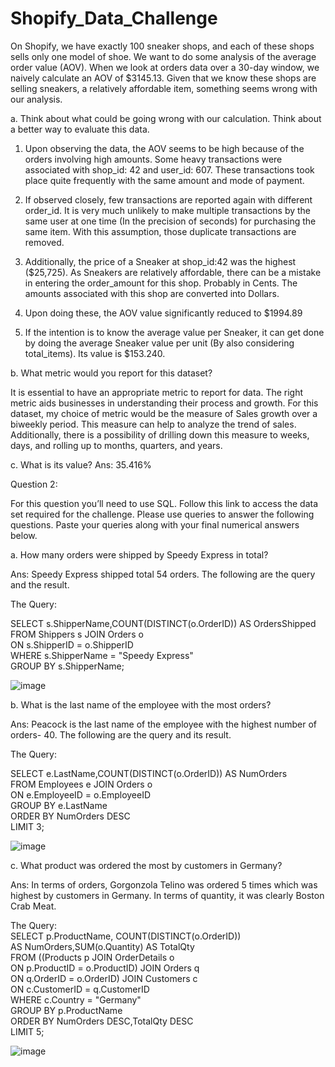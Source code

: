 # Shopify_Data_Challenge

On Shopify, we have exactly 100 sneaker shops, and each of these shops sells only one model of shoe. We want to do some analysis of the average order value (AOV). When we look at orders data over a 30-day window, we naively calculate an AOV of $3145.13. Given that we know these shops are selling sneakers, a relatively affordable item, something seems wrong with our analysis. 

a.	Think about what could be going wrong with our calculation. Think about a better way to evaluate this data. 

 1.	Upon observing the data, the AOV seems to be high because of the orders involving high amounts. Some heavy transactions were associated with shop_id: 42 and user_id: 607. These transactions took place quite frequently with the same amount and mode of payment. 

 2.	If observed closely, few transactions are reported again with different order_id. It is very much unlikely to make multiple transactions by the same user at one time (In the precision of seconds) for purchasing the same item. With this assumption, those duplicate transactions are removed.

 3. Additionally, the price of a Sneaker at shop_id:42 was the highest ($25,725). As Sneakers are relatively affordable, there can be a mistake in entering the order_amount for this shop. Probably in Cents. The amounts associated with this shop are converted into Dollars.

 4. Upon doing these, the AOV value significantly reduced to $1994.89

 5. If the intention is to know the average value per Sneaker, it can get done by doing the average Sneaker value per unit (By also considering total_items). Its value is $153.240.
                                                                                                                                                                                                        

b.	What metric would you report for this dataset?

  It is essential to have an appropriate metric to report for data. The right metric  aids businesses in understanding their process and growth. For this dataset,     my choice of metric would be the measure of Sales growth over a biweekly period. This measure can help to analyze the trend of sales. Additionally, there is a       possibility of drilling down this measure to weeks, days, and rolling up to months, quarters, and years.
                                                                                                                                                                               

c.	What is its value?
Ans: 35.416%
                                                                                                                                                                                                                                                                                                                                                                                                                                                                                                                                  
Question 2: 

For this question you’ll need to use SQL. Follow this link to access the data set required for the challenge. Please use queries to answer the following questions. Paste your queries along with your final numerical answers below.

a.	How many orders were shipped by Speedy Express in total?

Ans: Speedy Express shipped total 54 orders. The following are the query and the result.  

The Query:

SELECT s.ShipperName,COUNT(DISTINCT(o.OrderID)) AS OrdersShipped                                                                                            
FROM Shippers s JOIN Orders o                                                                                                                                       
ON s.ShipperID = o.ShipperID                                                                                                                                         
WHERE s.ShipperName = "Speedy Express"                                                                                                                               
GROUP BY s.ShipperName;                                                                                                                                            

![image](https://user-images.githubusercontent.com/89163061/169714452-e461e43e-5e60-4b7b-81cf-8a150a0a977b.png)


b.	What is the last name of the employee with the most orders?

Ans: Peacock is the last name of the employee with the highest number of orders- 40. 
The following are the query and its result. 

The Query:

SELECT e.LastName,COUNT(DISTINCT(o.OrderID)) AS NumOrders                                                                                                           
FROM Employees e JOIN Orders o                                                                                                                                       
ON e.EmployeeID = o.EmployeeID                                                                                                                                       
GROUP BY e.LastName                                                                                                                                                 
ORDER BY NumOrders DESC                                                                                                                                            
LIMIT 3;

![image](https://user-images.githubusercontent.com/89163061/169714437-a01d9bd8-c703-4185-b966-c835fb2a0af1.png)



c.	What product was ordered the most by customers in Germany?

Ans: In terms of orders, Gorgonzola Telino was ordered 5 times which was highest by customers in Germany. In terms of quantity, it was clearly Boston Crab Meat.

The Query:                                                                                                                                                           
SELECT p.ProductName, COUNT(DISTINCT(o.OrderID))                                                                                                                     
AS NumOrders,SUM(o.Quantity) AS TotalQty                                                                                                                             
FROM ((Products p JOIN OrderDetails o                                                                                                                               
ON p.ProductID = o.ProductID) JOIN Orders q                                                                                                                         
ON q.OrderID = o.OrderID) JOIN Customers c                                                                                                                          
ON c.CustomerID = q.CustomerID                                                                                                                                       
WHERE c.Country = "Germany"                                                                                                                                         
GROUP BY p.ProductName                                                                                                                                              
ORDER BY NumOrders DESC,TotalQty DESC                                                                                                                               
LIMIT 5;                                                                                                                                                             

![image](https://user-images.githubusercontent.com/89163061/169714483-f23ce741-4768-4752-93eb-30c8f2a4f7a4.png)


